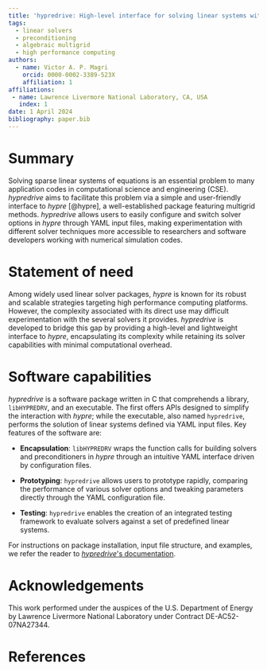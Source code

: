 ```yaml
---
title: 'hypredrive: High-level interface for solving linear systems with hypre'
tags:
  - linear solvers
  - preconditioning
  - algebraic multigrid
  - high performance computing
authors:
  - name: Victor A. P. Magri
    orcid: 0000-0002-3389-523X
    affiliation: 1
affiliations:
 - name: Lawrence Livermore National Laboratory, CA, USA
   index: 1
date: 1 April 2024
bibliography: paper.bib
---
```


# Summary

Solving sparse linear systems of equations is an essential problem to many application
codes in computational science and engineering (CSE). *hypredrive* aims to facilitate this
problem via a simple and user-friendly interface to *hypre* [@hypre], a well-established
package featuring multigrid methods. *hypredrive* allows users to easily configure and
switch solver options in *hypre* through YAML input files, making experimentation with
different solver techniques more accessible to researchers and software developers working
with numerical simulation codes.

# Statement of need

Among widely used linear solver packages, *hypre* is known for its robust and scalable
strategies targeting high performance computing platforms. However, the complexity
associated with its direct use may difficult experimentation with the several solvers it
provides. *hypredrive* is developed to bridge this gap by providing a high-level and
lightweight interface to *hypre*, encapsulating its complexity while retaining its solver
capabilities with minimal computational overhead.

# Software capabilities

*hypredrive* is a software package written in C that comprehends a library, `libHYPREDRV`,
and an executable. The first offers APIs designed to simplify the interaction with
*hypre*; while the executable, also named `hypredrive`, performs the solution of linear
systems defined via YAML input files. Key features of the software are:

* **Encapsulation**: `libHYPREDRV` wraps the function calls for building solvers and
  preconditioners in *hypre* through an intuitive YAML interface driven by configuration
  files.


* **Prototyping**: `hypredrive` allows users to prototype rapidly, comparing the
  performance of various solver options and tweaking parameters directly through the YAML
  configuration file.


* **Testing**: `hypredrive` enables the creation of an integrated testing framework to
  evaluate solvers against a set of predefined linear systems.

For instructions on package installation, input file structure, and examples, we refer the
reader to [*hypredrive*'s documentation](https://hypredrive.readthedocs.io/en/latest/).

# Acknowledgements

This work performed under the auspices of the U.S. Department of Energy by Lawrence
Livermore National Laboratory under Contract DE-AC52-07NA27344.

# References
